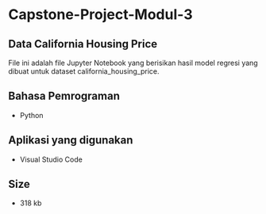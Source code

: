 # Capstone-Project-Modul-3
## Data California Housing Price

File ini adalah file Jupyter Notebook yang berisikan hasil model regresi yang dibuat untuk dataset california_housing_price. 

## Bahasa Pemrograman
- Python
## Aplikasi yang digunakan
- Visual Studio Code
## Size
- 318 kb
